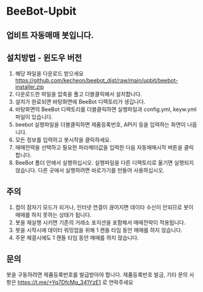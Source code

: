# BeeBot-Upbit
## 업비트 자동매매 봇입니다.

## 설치방법 - 윈도우 버전
1. 해당 파일을 다운로드 받으세요 https://github.com/kecheon/beebot_dist/raw/main/upbit/beebot-installer.zip
2. 다운로드한 파일을 압축을 풀고 더블클릭해서 설치합니다.
3. 설치가 완료되면 바탕화면에 BeeBot 디렉토리가 생깁니다.
4. 바탕화면의 BeeBot 디렉토리를 더블클릭하면 실행파일과 config.yml, keyw.yml파일이 있습니다.
5. beebot 실행파일을 더블클릭하면 제품등록번호, API키 등을 입력하는 화면이 나옵니다.
6. 모든 정보를 입력하고 봇시작을 클릭하세요.
7. 매매전략을 선택하고 필요한 파라메터값을 입력한 다음 자동매매시작 버튼을 클릭합니다.
8. BeeBot 폴더 안에서 실행하십시오. 실행파일을 다른 디렉토리로 옮기면 실행되지 않습니다. 다른 곳에서 실행하려면 바로가기를 만들어 사용하십시오.

## 주의
1. 컴이 잠자기 모드가 되거나, 인터넷 연결이 끊어지면 데이타 수신이 안되므로 봇이 매매를 하지 못하는 상태가 됩니다.
2. 봇을 재실행 시키면 기존의 거래소 포지션을 포함해서 매매전략이 적용됩니다.
3. 봇을 시작시에 데이터 워밍업을 위해 1 캔들 타임 동안 매매를 하지 않습니다.
4. 주문 체결시에도 1 캔들 타임 동안 매매를 하지 않습니다.

## 문의
봇을 구동하려면 제품등록번호를 발급받아야 합니다.
제품등록번호 발금, 기타 문의 사항은 https://t.me/+Yq7DfcMq_341YzE1 로 연락주세요
